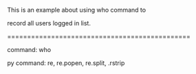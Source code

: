 This is an example about using who command to

record all users logged in list.

==============================================

command: who

py command: re, re.popen, re.split, .rstrip
   	    